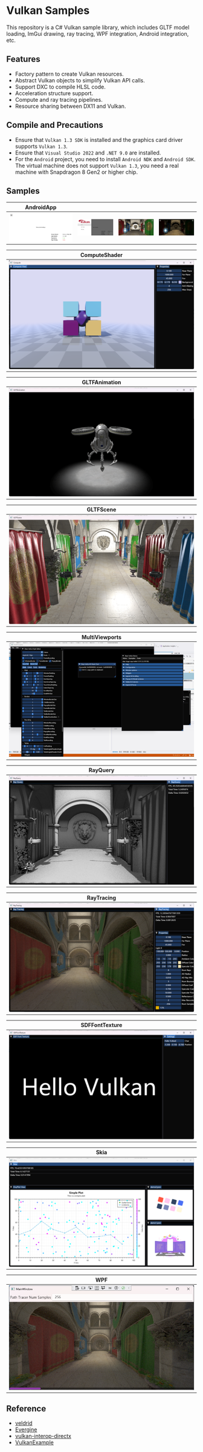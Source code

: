 # Vulkan Samples

This repository is a C# Vulkan sample library, which includes GLTF model loading, 
ImGui drawing, ray tracing, WPF integration, Android integration, etc.

## Features
- Factory pattern to create Vulkan resources.
- Abstract Vulkan objects to simplify Vulkan API calls.
- Support DXC to compile HLSL code.
- Acceleration structure support.
- Compute and ray tracing pipelines.
- Resource sharing between DX11 and Vulkan.

## Compile and Precautions
- Ensure that `Vulkan 1.3 SDK` is installed and the graphics card driver supports `Vulkan 1.3`.
- Ensure that `Visual Studio 2022` and `.NET 9.0` are installed.
- For the `Android` project, you need to install `Android NDK` and `Android SDK`. The virtual machine does not support `Vulkan 1.3`, you need a real machine with Snapdragon 8 Gen2 or higher chip.

## Samples
|AndroidApp||||
|-|-|-|-|
|![image](https://raw.githubusercontent.com/qian-o/VulkanSamples/master/Screenshots/AndroidApp1.jpg)|![image](https://raw.githubusercontent.com/qian-o/VulkanSamples/master/Screenshots/AndroidApp2.jpg)|![image](https://raw.githubusercontent.com/qian-o/VulkanSamples/master/Screenshots/AndroidApp3.jpg)|![image](https://raw.githubusercontent.com/qian-o/VulkanSamples/master/Screenshots/AndroidApp4.jpg)|

|ComputeShader|
|-|
|![image](https://raw.githubusercontent.com/qian-o/VulkanSamples/master/Screenshots/ComputeShader1.png)|

|GLTFAnimation|
|-|
|![image](https://raw.githubusercontent.com/qian-o/VulkanSamples/master/Screenshots/GLTFAnimation1.png)|

|GLTFScene|
|-|
|![image](https://raw.githubusercontent.com/qian-o/VulkanSamples/master/Screenshots/GLTFScene1.png)|

|MultiViewports|
|-|
|![image](https://raw.githubusercontent.com/qian-o/VulkanSamples/master/Screenshots/MultiViewports1.png)|

|RayQuery|
|-|
|![image](https://raw.githubusercontent.com/qian-o/VulkanSamples/master/Screenshots/RayQuery1.png)|

|RayTracing|
|-|
|![image](https://raw.githubusercontent.com/qian-o/VulkanSamples/master/Screenshots/RayTracing1.png)|

|SDFFontTexture|
|-|
|![image](https://raw.githubusercontent.com/qian-o/VulkanSamples/master/Screenshots/SDFFontTexture1.png)|

|Skia|
|-|
|![image](https://raw.githubusercontent.com/qian-o/VulkanSamples/master/Screenshots/Skia1.png)|

|WPF|
|-|
|![image](https://raw.githubusercontent.com/qian-o/VulkanSamples/master/Screenshots/WPF1.png)|

## Reference
- [veldrid](https://github.com/veldrid/veldrid)
- [Evergine](https://evergine.com)
- [vulkan-interop-directx](https://github.com/malstraem/vulkan-interop-directx)
- [VulkanExample](https://github.com/zvasya/VulkanExample)
